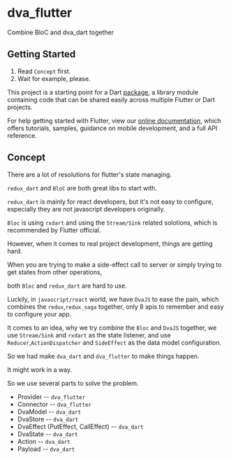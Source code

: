 # dva_flutter

Combine BloC and dva_dart together

## Getting Started

1. Read `Concept` first.
2. Wait for example, please.

This project is a starting point for a Dart
[package](https://flutter.io/developing-packages/),
a library module containing code that can be shared easily across
multiple Flutter or Dart projects.

For help getting started with Flutter, view our
[online documentation](https://flutter.io/docs), which offers tutorials,
samples, guidance on mobile development, and a full API reference.

## Concept

There are a lot of resolutions for flutter's state managing.

`redux_dart` and `BloC` are both great libs to start with.

`redux_dart` is mainly for react developers, but it's not easy to configure, especially they are not javascript developers originally.

`Bloc` is using `rxdart` and using the `Stream/Sink` related solotions, which is recommended by Flutter official.

However, when it comes to real project development, things are getting hard.

When you are trying to make a side-effect call to server or simply trying to get states from other operations,

both `Bloc` and `redux_dart` are hard to use.

Luckily, in `javascript/react` world, we have `DvaJS` to ease the pain, which combines the `redux`,`redux_saga` together, only 8 apis to remember and easy to configure your app.

It comes to an idea, why we try combine the `Bloc` and `DvaJS` together, we use `Stream/Sink` and `rxdart` as the state listener, and use `Reducer`,`ActionDispatcher` and `SideEffect` as the data model configuration.

So we had make `dva_dart` and `dva_flutter` to make things happen.

It might work in a way.

So we use several parts to solve the problem.

- Provider -- `dva_flutter`
- Connector -- `dva_flutter`
- DvaModel -- `dva_dart`
- DvaStore -- `dva_dart`
- DvaEffect (PutEffect, CallEffect) -- `dva_dart`
- DvaState -- `dva_dart`
- Action -- `dva_dart`
- Payload -- `dva_dart`
